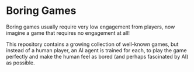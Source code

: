 # Boring Games

Boring games usually require very low engagement from players, now imagine a game that requires no engagement at all! 

This repository contains a growing collection of well-known games, but instead of a human player, an AI agent is trained for each, to play the game perfectly and make the human feel as bored (and perhaps fascinated by AI) as possible.